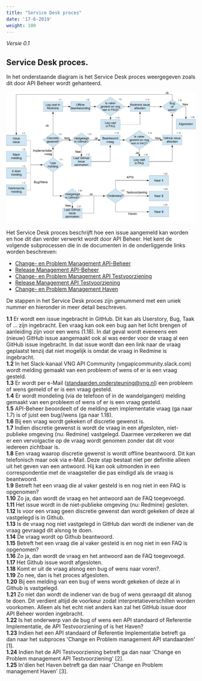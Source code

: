 ```yaml
---
title: "Service Desk proces"
date: '17-6-2019'
weight: 100
---
```


*Versie 0.1*

## Service Desk proces.

In het onderstaande diagram is het Service Desk proces weergegeven zoals dit door API Beheer wordt gehanteerd.

![Service Desk](https://github.com/VNG-Realisatie/api-beheer/blob/master/Processen/ServiceDesk.jpg)

Het Service Desk proces beschrijft hoe een issue aangemeld kan worden en hoe dit dan verder verwerkt wordt door API Beheer.
Het kent de volgende subprocessen die in de documenten in de onderliggende links worden beschreven:
* [Change- en Problem Management API-Beheer](https://github.com/VNG-Realisatie/api-beheer/blob/master/Processen/CR-PR-API-Beheer.md)
* [Release Management API-Beheer](https://github.com/VNG-Realisatie/api-beheer/blob/master/Processen/RM-API-Beheer.md)
* [Change- en Problem Management API Testvoorziening](https://github.com/VNG-Realisatie/api-beheer/blob/master/Processen/CR-PR-ATV.md)
* [Release Management API Testvoorziening](https://github.com/VNG-Realisatie/api-beheer/blob/master/Processen/RM-ATV.md)
* [Change- en Problem Management Haven](https://github.com/VNG-Realisatie/api-beheer/blob/master/Processen/CR-PR-Haven.md)

De stappen in het Service Desk proces zijn genummerd met een uniek nummer en hieronder in meer detail beschreven.

**1.1** Er wordt een issue ingebracht in GitHub. Dit kan als Userstory, Bug, Taak of ... zijn ingebracht. Een vraag kan ook een bug aan het licht brengen of aanleiding zijn voor een wens (1.18). In dat geval wordt eveneens een (nieuw) GitHub issue aangemaakt ook al was eerder voor de vraag al een GitHub issue ingebracht. In dat issue wordt dan een link naar de vraag geplaatst tenzij dat niet mogelijk is omdat de vraag in Redmine is ingebracht.<br/>
**1.2** In het Slack-kanaal VNG API Community (vngapicommunity.slack.com) wordt melding gemaakt van een probleem of wens of er is een vraag gesteld.<br/>
**1.3** Er wordt per e-Mail (standaarden.ondersteuning@vng.nl) een probleem of wens gemeld of er is een vraag gesteld.<br/>
**1.4** Er wordt mondeling (via de telefoon of in de wandelgangen) melding gemaakt van een probleem of wens of er is een vraag gesteld.<br/>
**1.5** API-Beheer beoordeelt of de melding een implementatie vraag (ga naar 1.7) is of juist een bug//wens (ga naar 1.18).<br/>
**1.6** Bij een vraag wordt gekeken of discretie gewenst is.<br/>
**1.7** Indien discretie gewenst is wordt de vraag in een afgesloten, niet-publieke omgeving (nu: Redmine) vastgelegd. Daarmee verzekeren we dat er een vervolgactie op de vraag wordt genomen zonder dat dit voor iedereen zichtbaar is.<br/>
**1.8** Een vraag waarop discretie gewenst is wordt offline beantwoord. Dit kan telefonisch maar ook via e-Mail. Deze stap bestaat niet per definitie alleen uit het geven van een antwoord. Hij kan ook uitmonden in een correspondentie met de vraagsteller die pas eindigd als de vraag is beantwoord.<br/>
**1.9** Betreft het een vraag die al vaker gesteld is en nog niet in een FAQ is opgenomen?<br/>
**1.10** Zo ja, dan wordt de vraag en het antwoord aan de FAQ toegevoegd.<br/>
**1.11** Het issue wordt in de niet-publieke omgeving (nu: Redmine) gesloten.<br/>
**1.12** Is voor een vraag geen discretie gewenst dan wordt gekeken of deze al vastgelegd is in Github.<br/>
**1.13** Is de vraag nog niet vastgelegd in GitHub dan wordt de indiener van de vraag gevraagd dit alsnog te doen.<br/>
**1.14** De vraag wordt op Github beantwoord.<br/>
**1.15** Betreft het een vraag die al vaker gesteld is en nog niet in een FAQ is opgenomen?<br/>
**1.16** Zo ja, dan wordt de vraag en het antwoord aan de FAQ toegevoegd.<br/>
**1.17** Het Github issue wordt afgesloten.<br/>
**1.18** Komt er uit de vraag alsnog een bug of wens naar voren?.<br/>
**1.19** Zo nee, dan is het proces afgesloten.<br/>
**1.20** Bij een melding van een bug of wens wordt gekeken of deze al in Github is vastgelegd.<br/>
**1.21** Zo niet dan wordt de indiener van de bug of wens gevraagd dit alsnog te doen. Dit verdient altijd de voorkeur zodat interpretatieverschillen worden voorkomen. Alleen als het echt niet anders kan zal het GitHub issue door API Beheer worden ingebracht.<br/>
**1.22** Is het onderwerp van de bug of wens een API standaard of Referentie Implementatie, de API Testvoorziening of is het Haven?<br/> 
**1.23** Indien het een API standaard of Referentie Implementatie betreft ga dan naar het subproces 'Change en Problem management API standaarden' [1].<br/>
**1.24** Indien het de API Testvoorziening betreft ga dan naar 'Change en Problem management API Testvoorziening' [2].<br/>
**1.25** In'dien het Haven betreft ga dan naar 'Change en Problem management Haven' [3].<br/>
